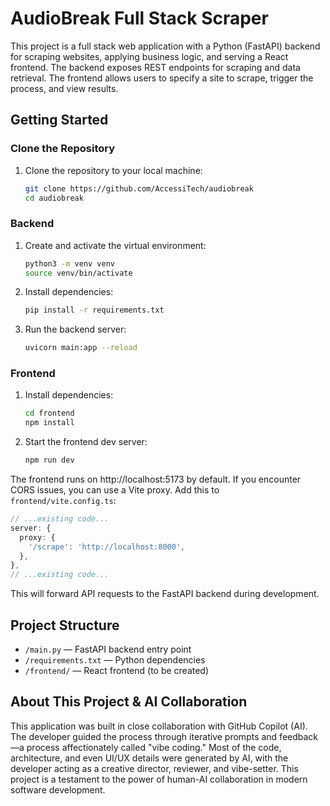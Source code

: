 # AudioBreak Full Stack Scraper

This project is a full stack web application with a Python (FastAPI) backend for scraping websites, applying business logic, and serving a React frontend. The backend exposes REST endpoints for scraping and data retrieval. The frontend allows users to specify a site to scrape, trigger the process, and view results.

## Getting Started

### Clone the Repository
1. Clone the repository to your local machine:
   ```sh
   git clone https://github.com/AccessiTech/audiobreak
   cd audiobreak
   ```

### Backend
1. Create and activate the virtual environment:
   ```sh
   python3 -m venv venv
   source venv/bin/activate
   ```
2. Install dependencies:
   ```sh
   pip install -r requirements.txt
   ```
3. Run the backend server:
   ```sh
   uvicorn main:app --reload
   ```

### Frontend

1. Install dependencies:
   ```sh
   cd frontend
   npm install
   ```
2. Start the frontend dev server:
   ```sh
   npm run dev
   ```

The frontend runs on http://localhost:5173 by default. If you encounter CORS issues, you can use a Vite proxy. Add this to `frontend/vite.config.ts`:

```ts
// ...existing code...
server: {
  proxy: {
    '/scrape': 'http://localhost:8000',
  },
},
// ...existing code...
```

This will forward API requests to the FastAPI backend during development.

## Project Structure
- `/main.py` — FastAPI backend entry point
- `/requirements.txt` — Python dependencies
- `/frontend/` — React frontend (to be created)

## About This Project & AI Collaboration

This application was built in close collaboration with GitHub Copilot (AI). The developer guided the process through iterative prompts and feedback—a process affectionately called "vibe coding." Most of the code, architecture, and even UI/UX details were generated by AI, with the developer acting as a creative director, reviewer, and vibe-setter. This project is a testament to the power of human-AI collaboration in modern software development.
